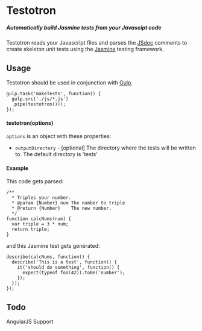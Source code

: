 Testotron 
=========

##### Automatically build Jasmine tests from your Javascipt code


Testotron reads your Javascript files and parses the [JSdoc](http://usejsdoc.org/) comments to create skeleton unit tests using the [Jasmine](http://jasmine.github.io/2.0/introduction.html) testing framework.



Usage
--------
  Testotron should be used in conjunction with [Gulp](http://http://gulpjs.com/).
    
    gulp.task('makeTests', function() {
      gulp.src('./js/*.js')
      .pipe(testotron()));
    });


#### testotron(options)
  `options` is an object with these properties:
  * `outputDirectory` - [optional] The directory where the tests will be written to. The default directory is 'tests'

#### Example

This code gets parsed:

    /**
      * Triples your number.
      * @param {Number} num The number to triple
      * @return {Number}    The new number.
      */
    function calcNums(num) {
      var triple = 3 * num;
      return triple;
    }

and this Jasmine test gets generated:
    
    describe(calcNums, function() {
      describe('This is a test', function() {
        it('should do something', function() {
          expect(typeof foo(42)).toBe('number');
        });
      });
    });
    
      
Todo
------
AngularJS Support
